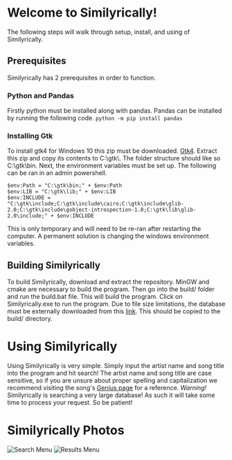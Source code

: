 # Welcome to Similyrically!
The following steps will walk through setup, install, and using of Similyrically.


## Prerequisites
Similyrically has 2 prerequisites in order to function.
### Python and Pandas
Firstly python must be installed along with pandas. Pandas can be installed by running the following code.
```python -m pip install pandas```
### Installing Gtk
To install gtk4 for Windows 10 this zip must be downloaded. [Gtk4](https://github.com/wingtk/gvsbuild/releases/download/2024.11.1/GTK4_Gvsbuild_2024.11.1_x64.zip).
Extract this zip and copy its contents to C:\gtk\\. The folder structure should like so C:\gtk\bin.
Next, the environment variables must be set up. The following can be ran in an admin powershell.
```
$env:Path = "C:\gtk\bin;" + $env:Path
$env:LIB = "C:\gtk\lib;" + $env:LIB
$env:INCLUDE = "C:\gtk\include;C:\gtk\include\cairo;C:\gtk\include\glib-2.0;C:\gtk\include\gobject-introspection-1.0;C:\gtk\lib\glib-2.0\include;" + $env:INCLUDE
```
This is only temporary and will need to be re-ran after restarting the computer. A permanent solution is changing the windows environment variables.
## Building Similyrically
To build Similyrically, download and extract the repository. MinGW and cmake are necessary to build the program. Then go into the build/ folder and run the build.bat file. This will build the program. Click on Similyrically.exe to run the program.
Due to file size limitations, the database must be externally downloaded from this [link](https://drive.google.com/file/d/1qno3_FT3GS-21PjkKXUsVefH9TKOCNqf/view?usp=sharing). This should be copied to the build/ directory. 
# Using Similyrically
Using Similyrically is very simple. Simply input the artist name and song title into the program and hit search!
The artist name and song title are case sensitive, so if you are unsure about proper spelling and capitalization we recommend visiting the song's [Genius page](https://genius.com/) for a reference.
*Warning!* Similyrically is searching a very large database! As such it will take some time to process your request. So be patient!
# Similyrically Photos
![Search Menu](./media/search-picture.png)
![Results Menu](./media/results-picture.png)
